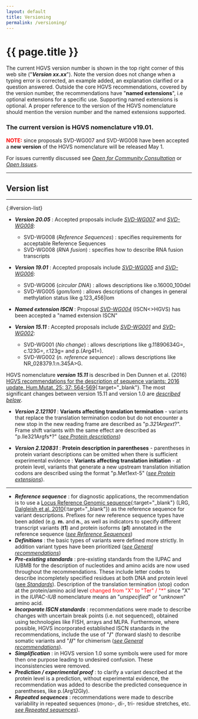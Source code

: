 ```yaml
---
layout: default
title: Versioning
permalink: /versioning/
---
```


# {{ page.title }}

The current HGVS version number is shown in the top right corner of this web site ("_**Version xx.xx**_"). Note the version does not change when a typing error is corrected, an example added, an explanation clarified or a question answered. Outside the core HGVS recommendations, covered by the version number, the recommendations have "**named extensions**", i.e optional extensions for a specific use. Supporting named extensions is optional. A proper reference to the version of the HGVS nomenclature should mention the version number and the named extensions supported.


### The current version is HGVS nomenclature v19.01.

**<font color="red">NOTE:</font>** since proposals SVD-WG007 and SVD-WG008 have been accepted a **new version** of the HGVS nomenclature will be released May 1.

For issues currently discussed see [_Open for Community Consultation_](/bg-material/consultation/) or [_Open Issues_](/recommendations/open-issues/).

* * *

## Version list

* * *

{:#version-list}

*	_**Version 20.05**_
	:	Accepted proposals include [_SVD-WG007_](/bg-material/consultation/svd-wg007/) and [_SVD-WG008_](/bg-material/consultation/svd-wg008/):
	*	SVD-WG008 (_Reference Sequences_)
		:	specifies requirements for acceptable Reference Sequences  
	*	SVD-WG008 (_RNA fusion_)
		:	specifies how to describe RNA fusion transcripts   

*	_**Version 19.01**_
	:	Accepted proposals include [_SVD-WG005_](/bg-material/consultation/svd-wg005/) and [_SVD-WG006_](/bg-material/consultation/svd-wg006/):
	*	SVD-WG006 (_circular DNA_)
		:	allows descriptions like o.16000_100del  
	*	SVD-WG005 (_gom/lom_)
		:	allows descriptions of changes in general methylation status like g.123_456|lom  

*	_**Named extension ISCN**_
	:	Proposal [_SVD-WG004_](/bg-material/consultation/svd-wg004/) (ISCN<>HGVS) has been accepted a "named extension ISCN"

*	_**Version 15.11**_
	:	Accepted proposals include [_SVD-WG001_](/bg-material/consultation/svd-wg001/) and [_SVD-WG002_](/bg-material/consultation/svd-wg002/):
	*	SVD-WG001 (_No change_)
		:	allows descriptions like g.11890634G=, c.123G=, r.123g= and p.(Arg41=).
	*	SVD-WG002 (_n. reference sequence_)
		:	allows descriptions like NR_028379.1:n.345A>G.  

HGVS nomenclature _**version 15.11**_ is described in Den Dunnen et al. (2016) [HGVS recommendations for the description of sequence variants: 2016 update. Hum.Mutat. 25: 37: 564-569](http://onlinelibrary.wiley.com/doi/10.1002/humu.22981/pdf){:target="\_blank"}. The most significant changes between version 15.11 and version 1.0 are [_described below_](#v1511). 

*   _**Version 2.121101**_
	:	**Variants affecting translation termination**  -  variants that replace the translation termination codon but do not encounter a new stop in the new reading frame are described as "p.*321Argext*?". Frame shift variants with the same effect are described as "p.Ile321Argfs*?" ([_see Protein descriptions_](/recommendations/protein/variant/extension))

*   _**Version 2.120831**_
	:	**Protein description in parentheses**  -  parentheses in protein variant descriptions can be omitted when there is sufficient experimental evidence
	:	**Variants affecting translation initiation**  -  at protein level, variants that generate a new upstream translation initiation codons are described using the format "p.Met1ext-5" ([_see Protein extensions_](/recommendations/protein/variant/extension)).
    
* * *

<a name ="v1511"></a>

*   _**Reference sequence**_
	:	for diagnostic applications, the recommendation is to use a [Locus Reference Genomic sequence](http://www.lrg-sequence.org/){:target="\_blank"} (LRG, [Dalgleish et al. 2010](http://genomemedicine.com/content/2/4/24){:target="\_blank"}) as the reference sequence for variant descriptions. Prefixes for new reference sequence types have been added (e.g. **m.** and **n.**, as well as indicators to specify different transcript variants (**t1**) and protein isoforms (**p1**) annotated in the reference sequence ([_see Reference Sequences_](/bg-material/refseq#DNAc))
*	_**Definitions**_
	:	the basic types of variants were defined more strictly. In addition variant types have been prioritized ([_see General recommendations_](/recommendations/general))
*   _**Pre-existing standards**_
	:	pre-existing standards from the IUPAC and IUBMB for the description of nucleotides and amino acids are now used throughout the recommendations. These include letter codes to describe incompletely specified residues at both DNA and protein level ([see _Standards_](/bg-material/standards#aacode)). Description of the translation termination (stop) codon at the protein/amino acid level <font color="#FF0000">changed from "X" to "Ter" / "*"</font> since "X" in the _IUPAC-IUB_ nomenclature means an "_unspecified_" or "_unknown_" amino acid.
*   _**Incorporate ISCN standards**_
	:	recommendations were made to describe changes with uncertain break points (i.e. not sequenced), obtained using technologies like FISH, arrays and MLPA. Furthermore, where possible, HGVS incorporated established ISCN standards in the recommendations, include the use of "**/**" (forward slash) to describe somatic variants and "**//**" for chimerism ([_see General recommendations_](/recommendations/general)). 
*   _**Simplification**_
	:	in HGVS version 1.0 some symbols were used for more then one purpose leading to undesired confusion. These inconsistencies were removed.
*   _**Prediction / experimental proof**_
	:	to clarify a variant described at the protein level is a prediction, without experimental evidence, the recommendation was added to describe the predicted consequence in parentheses, like p.(Arg12Gly). 
*   _**Repeated sequences**_
	:	recommendations were made to describe variability in repeated sequences (mono-, di-, tri- residue stretches, etc. [_see Repeated sequences_](/recommendations/DNA/variant/repeated)).

